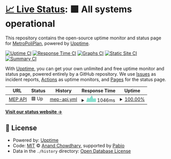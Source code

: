 # [📈 Live Status](https://MetroPoliPlan.github.io/MEP-Status): <!--live status--> **🟩 All systems operational**

This repository contains the open-source uptime monitor and status page for [MetroPoliPlan](https://MetroPoliPlan.github.io/MEP-Status), powered by [Upptime](https://github.com/upptime/upptime).

[![Uptime CI](https://github.com/MetroPoliPlan/MEP-Status/workflows/Uptime%20CI/badge.svg)](https://github.com/MetroPoliPlan/MEP-Status/actions?query=workflow%3A%22Uptime+CI%22)
[![Response Time CI](https://github.com/MetroPoliPlan/MEP-Status/workflows/Response%20Time%20CI/badge.svg)](https://github.com/MetroPoliPlan/MEP-Status/actions?query=workflow%3A%22Response+Time+CI%22)
[![Graphs CI](https://github.com/MetroPoliPlan/MEP-Status/workflows/Graphs%20CI/badge.svg)](https://github.com/MetroPoliPlan/MEP-Status/actions?query=workflow%3A%22Graphs+CI%22)
[![Static Site CI](https://github.com/MetroPoliPlan/MEP-Status/workflows/Static%20Site%20CI/badge.svg)](https://github.com/MetroPoliPlan/MEP-Status/actions?query=workflow%3A%22Static+Site+CI%22)
[![Summary CI](https://github.com/MetroPoliPlan/MEP-Status/workflows/Summary%20CI/badge.svg)](https://github.com/MetroPoliPlan/MEP-Status/actions?query=workflow%3A%22Summary+CI%22)

With [Upptime](https://upptime.js.org), you can get your own unlimited and free uptime monitor and status page, powered entirely by a GitHub repository. We use [Issues](https://github.com/MetroPoliPlan/MEP-Status/issues) as incident reports, [Actions](https://github.com/MetroPoliPlan/MEP-Status/actions) as uptime monitors, and [Pages](https://MetroPoliPlan.github.io/MEP-Status) for the status page.

<!--start: status pages-->
<!-- This summary is generated by Upptime (https://github.com/upptime/upptime) -->
<!-- Do not edit this manually, your changes will be overwritten -->
<!-- prettier-ignore -->
| URL | Status | History | Response Time | Uptime |
| --- | ------ | ------- | ------------- | ------ |
| <img alt="" src="https://icons.duckduckgo.com/ip3/api.metropoliplan.org.ico" height="13"> [MEP API](https://api.metropoliplan.org/api/healthz) | 🟩 Up | [mep-api.yml](https://github.com/MetroPoliPlan/MEP-Status/commits/HEAD/history/mep-api.yml) | <details><summary><img alt="Response time graph" src="./graphs/mep-api/response-time-week.png" height="20"> 1046ms</summary><br><a href="https://MetroPoliPlan.github.io/MEP-Status/history/mep-api"><img alt="Response time 1278" src="https://img.shields.io/endpoint?url=https%3A%2F%2Fraw.githubusercontent.com%2FMetroPoliPlan%2FMEP-Status%2FHEAD%2Fapi%2Fmep-api%2Fresponse-time.json"></a><br><a href="https://MetroPoliPlan.github.io/MEP-Status/history/mep-api"><img alt="24-hour response time 1278" src="https://img.shields.io/endpoint?url=https%3A%2F%2Fraw.githubusercontent.com%2FMetroPoliPlan%2FMEP-Status%2FHEAD%2Fapi%2Fmep-api%2Fresponse-time-day.json"></a><br><a href="https://MetroPoliPlan.github.io/MEP-Status/history/mep-api"><img alt="7-day response time 1046" src="https://img.shields.io/endpoint?url=https%3A%2F%2Fraw.githubusercontent.com%2FMetroPoliPlan%2FMEP-Status%2FHEAD%2Fapi%2Fmep-api%2Fresponse-time-week.json"></a><br><a href="https://MetroPoliPlan.github.io/MEP-Status/history/mep-api"><img alt="30-day response time 990" src="https://img.shields.io/endpoint?url=https%3A%2F%2Fraw.githubusercontent.com%2FMetroPoliPlan%2FMEP-Status%2FHEAD%2Fapi%2Fmep-api%2Fresponse-time-month.json"></a><br><a href="https://MetroPoliPlan.github.io/MEP-Status/history/mep-api"><img alt="1-year response time 1278" src="https://img.shields.io/endpoint?url=https%3A%2F%2Fraw.githubusercontent.com%2FMetroPoliPlan%2FMEP-Status%2FHEAD%2Fapi%2Fmep-api%2Fresponse-time-year.json"></a></details> | <details><summary><a href="https://MetroPoliPlan.github.io/MEP-Status/history/mep-api">100.00%</a></summary><a href="https://MetroPoliPlan.github.io/MEP-Status/history/mep-api"><img alt="All-time uptime 99.71%" src="https://img.shields.io/endpoint?url=https%3A%2F%2Fraw.githubusercontent.com%2FMetroPoliPlan%2FMEP-Status%2FHEAD%2Fapi%2Fmep-api%2Fuptime.json"></a><br><a href="https://MetroPoliPlan.github.io/MEP-Status/history/mep-api"><img alt="24-hour uptime 100.00%" src="https://img.shields.io/endpoint?url=https%3A%2F%2Fraw.githubusercontent.com%2FMetroPoliPlan%2FMEP-Status%2FHEAD%2Fapi%2Fmep-api%2Fuptime-day.json"></a><br><a href="https://MetroPoliPlan.github.io/MEP-Status/history/mep-api"><img alt="7-day uptime 100.00%" src="https://img.shields.io/endpoint?url=https%3A%2F%2Fraw.githubusercontent.com%2FMetroPoliPlan%2FMEP-Status%2FHEAD%2Fapi%2Fmep-api%2Fuptime-week.json"></a><br><a href="https://MetroPoliPlan.github.io/MEP-Status/history/mep-api"><img alt="30-day uptime 100.00%" src="https://img.shields.io/endpoint?url=https%3A%2F%2Fraw.githubusercontent.com%2FMetroPoliPlan%2FMEP-Status%2FHEAD%2Fapi%2Fmep-api%2Fuptime-month.json"></a><br><a href="https://MetroPoliPlan.github.io/MEP-Status/history/mep-api"><img alt="1-year uptime 99.71%" src="https://img.shields.io/endpoint?url=https%3A%2F%2Fraw.githubusercontent.com%2FMetroPoliPlan%2FMEP-Status%2FHEAD%2Fapi%2Fmep-api%2Fuptime-year.json"></a></details>

<!--end: status pages-->

[**Visit our status website →**](https://MetroPoliPlan.github.io/MEP-Status)

## 📄 License

- Powered by: [Upptime](https://github.com/upptime/upptime)
- Code: [MIT](./LICENSE) © [Anand Chowdhary](https://anandchowdhary.com), supported by [Pabio](https://pabio.com)
- Data in the `./history` directory: [Open Database License](https://opendatacommons.org/licenses/odbl/1-0/)
